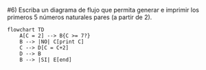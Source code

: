 #6) Escriba un diagrama de flujo que permita generar e imprimir los primeros 5 números naturales 
pares (a partir de 2).
```mermaid
flowchart TD
	A[C = 2] --> B{C >= 7?}
	B --> |NO| C[print C]
	C --> D[C = C+2]
	D --> B
	B --> |SI| E[end]
```